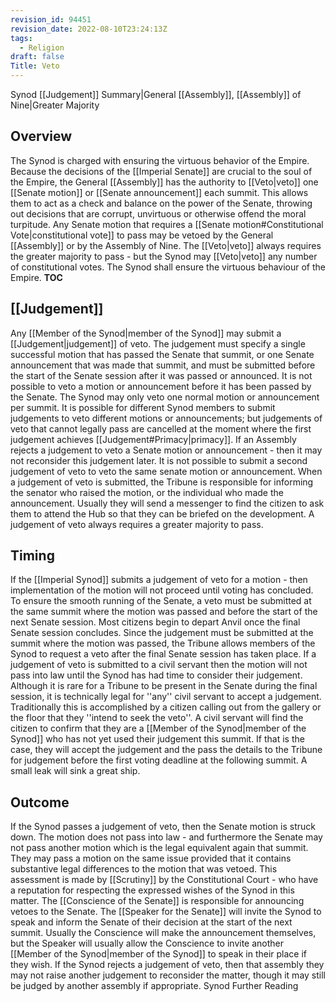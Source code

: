 ```yaml
---
revision_id: 94451
revision_date: 2022-08-10T23:24:13Z
tags:
  - Religion
draft: false
Title: Veto
---
```

Synod [[Judgement]] Summary|General [[Assembly]], [[Assembly]] of Nine|Greater Majority
## Overview
The Synod is charged with ensuring the virtuous behavior of the Empire. Because the decisions of the [[Imperial Senate]] are crucial to the soul of the Empire, the General [[Assembly]] has the authority to [[Veto|veto]] one [[Senate motion]] or [[Senate announcement]] each summit. This allows them to act as a check and balance on the power of the Senate, throwing out decisions that are corrupt, unvirtuous or otherwise offend the moral turpitude.
Any Senate motion that requires a [[Senate motion#Constitutional Vote|constitutional vote]] to pass may be vetoed by the General [[Assembly]] or by the Assembly of Nine. The [[Veto|veto]] always requires the greater majority to pass - but the Synod may [[Veto|veto]] any number of constitutional votes.
The Synod shall ensure the virtuous behaviour of the Empire. 
__TOC__
## [[Judgement]]
Any [[Member of the Synod|member of the Synod]] may submit a [[Judgement|judgement]] of veto. The judgement must specify a single successful motion that has passed the Senate that summit, or one Senate announcement that was made that summit, and must be submitted before the start of the Senate session after it was passed or announced. It is not possible to veto a motion or announcement before it has been passed by the Senate.
The Synod may only veto one normal motion or announcement per summit. It is possible for different Synod members to submit judgements to veto different motions or announcements; but judgements of veto that cannot legally pass are cancelled at the moment where the first judgement achieves [[Judgement#Primacy|primacy]].
If an Assembly rejects a judgement to veto a Senate motion or announcement - then it may not reconsider this judgement later. It is not possible to submit a second judgement of veto to veto the same senate motion or announcement.
When a judgement of veto is submitted, the Tribune is responsible for informing the senator who raised the motion, or the individual who made the announcement. Usually they will send a messenger to find the citizen to ask them to attend the Hub so that they can be briefed on the development. 
A judgement of veto always requires a greater majority to pass.
## Timing
If the [[Imperial Synod]] submits a judgement of veto for a motion - then implementation of the motion will not proceed until voting has concluded. To ensure the smooth running of the Senate, a veto must be submitted at the same summit where the motion was passed and before the start of the next Senate session.
Most citizens begin to depart Anvil once the final Senate session concludes. Since the judgement must be submitted at the summit where the motion was passed, the Tribune allows members of the Synod to request a veto after the final Senate session has taken place. If a judgement of veto is submitted to a civil servant then the motion will not pass into law until the Synod has had time to consider their judgement.
Although it is rare for a Tribune to be present in the Senate during the final session, it is technically legal for ''any'' civil servant to accept a judgement. Traditionally this is accomplished by a citizen calling out from the gallery or the floor that they ''intend to seek the veto''. A civil servant will find the citizen to confirm that they are a [[Member of the Synod|member of the Synod]] who has not yet used their judgement this summit. If that is the case, they will accept the judgement and the pass the details to the Tribune for judgement before the first voting deadline at the following summit.
A small leak will sink a great ship.
## Outcome
If the Synod passes a judgement of veto, then the Senate motion is struck down.
The motion does not pass into law - and furthermore the Senate may not pass another motion which is the legal equivalent again that summit. They may pass a motion on the same issue provided that it contains substantive legal differences to the motion that was vetoed. This assessment is made by [[Scrutiny]] by the Constitutional Court - who have a reputation for respecting the expressed wishes of the Synod in this matter.
The [[Conscience of the Senate]] is responsible for announcing vetoes to the Senate. The [[Speaker for the Senate]] will invite the Synod to speak and inform the Senate of their decision at the start of the next summit. Usually the Conscience will make the announcement themselves, but the Speaker will usually allow the Conscience to invite another [[Member of the Synod|member of the Synod]] to speak in their place if they wish. 
If the Synod rejects a judgement of veto, then that assembly they may not raise another judgement to reconsider the matter, though it may still be judged by another assembly if appropriate.
Synod Further Reading